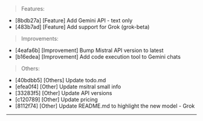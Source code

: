 > Features:
- [8bdb27a] [Feature] Add Gemini API - text only
- [483b7ad] [Feature] Add support for Grok (grok-beta)

> Improvements:
- [4eafa6b] [Improvement] Bump Mistral API version to latest
- [b16edea] [Improvement] Add code execution tool to Gemini chats

> Others:
- [40bdbb5] [Others] Update todo.md
- [efea0f4] [Other] Update msitral small info
- [33283f5] [Other] Update API versions
- [c120789] [Other] Update pricing
- [8112f74] [Other] Update README.md to highlight the new model - Grok


---
